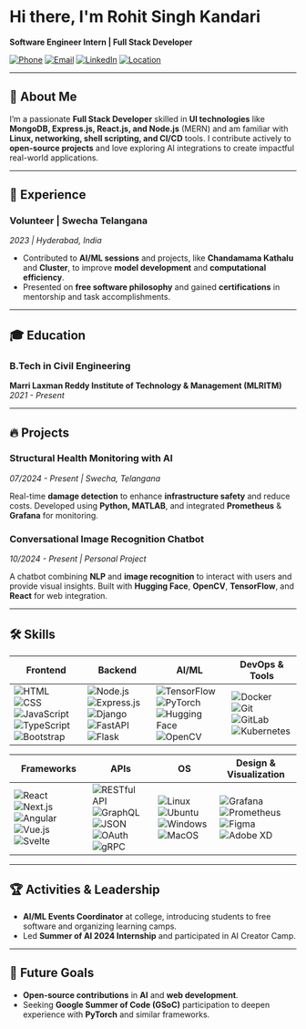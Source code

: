 # Hi there, I'm Rohit Singh Kandari

**Software Engineer Intern | Full Stack Developer**

[![Phone](https://img.shields.io/badge/Phone-%2B91%207093305959-blue)](tel:+917093305959) 
[![Email](https://img.shields.io/badge/Email-krohitsingh2003%40gmail.com-orange)](mailto:krohitsingh2003@gmail.com)
[![LinkedIn](https://img.shields.io/badge/LinkedIn-Rohit%20Singh%20Kandari-blue)](https://linkedin.com/in/rohit-singh-01-)
[![Location](https://img.shields.io/badge/Location-Hyderabad%2C%20India-red)](https://www.google.com/maps?q=Hyderabad)

---

## 🚀 About Me

I’m a passionate **Full Stack Developer** skilled in **UI technologies** like **MongoDB, Express.js, React.js, and Node.js** (MERN) and am familiar with **Linux, networking, shell scripting, and CI/CD** tools. I contribute actively to **open-source projects** and love exploring AI integrations to create impactful real-world applications.

---

## 💼 Experience

### Volunteer | **Swecha Telangana**
*2023 | Hyderabad, India*

- Contributed to **AI/ML sessions** and projects, like **Chandamama Kathalu** and **Cluster**, to improve **model development** and **computational efficiency**.
- Presented on **free software philosophy** and gained **certifications** in mentorship and task accomplishments.

---

## 🎓 Education

### **B.Tech in Civil Engineering**
**Marri Laxman Reddy Institute of Technology & Management (MLRITM)**
*2021 - Present*

---

## 🔥 Projects

### **Structural Health Monitoring with AI** 
*07/2024 - Present | Swecha, Telangana*

Real-time **damage detection** to enhance **infrastructure safety** and reduce costs. Developed using **Python, MATLAB**, and integrated **Prometheus** & **Grafana** for monitoring.

### **Conversational Image Recognition Chatbot**
*10/2024 - Present | Personal Project*

A chatbot combining **NLP** and **image recognition** to interact with users and provide visual insights. Built with **Hugging Face**, **OpenCV**, **TensorFlow**, and **React** for web integration.

---

## 🛠️ Skills

| **Frontend**           | **Backend**            | **AI/ML**              | **DevOps & Tools**          |
|------------------------|------------------------|------------------------|-----------------------------|
| ![HTML](https://img.shields.io/badge/-HTML-%23E34F26?style=flat&logo=html5&logoColor=white) ![CSS](https://img.shields.io/badge/-CSS-%231572B6?style=flat&logo=css3&logoColor=white) ![JavaScript](https://img.shields.io/badge/-JavaScript-%23F7DF1E?style=flat&logo=javascript&logoColor=black) ![TypeScript](https://img.shields.io/badge/-TypeScript-%233178C6?style=flat&logo=typescript&logoColor=white) ![Bootstrap](https://img.shields.io/badge/-Bootstrap-%23563D7C?style=flat&logo=bootstrap&logoColor=white) | ![Node.js](https://img.shields.io/badge/-Node.js-%23339933?style=flat&logo=node.js&logoColor=white) ![Express.js](https://img.shields.io/badge/-Express.js-%23000000?style=flat&logo=express&logoColor=white) ![Django](https://img.shields.io/badge/-Django-%23092E20?style=flat&logo=django&logoColor=white) ![FastAPI](https://img.shields.io/badge/-FastAPI-%2300C7B7?style=flat&logo=fastapi&logoColor=white) ![Flask](https://img.shields.io/badge/-Flask-%23000?style=flat&logo=flask&logoColor=white) | ![TensorFlow](https://img.shields.io/badge/-TensorFlow-%23FF6F00?style=flat&logo=tensorflow&logoColor=white) ![PyTorch](https://img.shields.io/badge/-PyTorch-%23EE4C2C?style=flat&logo=pytorch&logoColor=white) ![Hugging Face](https://img.shields.io/badge/-Hugging_Face-%23FFCC00?style=flat&logo=hugging-face&logoColor=white) ![OpenCV](https://img.shields.io/badge/-OpenCV-%235C3EE8?style=flat&logo=opencv&logoColor=white) | ![Docker](https://img.shields.io/badge/-Docker-%232496ED?style=flat&logo=docker&logoColor=white) ![Git](https://img.shields.io/badge/-Git-%23F05032?style=flat&logo=git&logoColor=white) ![GitLab](https://img.shields.io/badge/-GitLab-%23FCA121?style=flat&logo=gitlab&logoColor=white) ![Kubernetes](https://img.shields.io/badge/-Kubernetes-%23326CE5?style=flat&logo=kubernetes&logoColor=white) |

| **Frameworks**         | **APIs**               | **OS**                 | **Design & Visualization**  |
|------------------------|------------------------|------------------------|-----------------------------|
| ![React](https://img.shields.io/badge/-React-%2361DAFB?style=flat&logo=react&logoColor=white) ![Next.js](https://img.shields.io/badge/-Next.js-%23000000?style=flat&logo=nextdotjs&logoColor=white) ![Angular](https://img.shields.io/badge/-Angular-%23DD0031?style=flat&logo=angular&logoColor=white) ![Vue.js](https://img.shields.io/badge/-Vue.js-%234FC08D?style=flat&logo=vue.js&logoColor=white) ![Svelte](https://img.shields.io/badge/-Svelte-%23FF3E00?style=flat&logo=svelte&logoColor=white) | ![RESTful API](https://img.shields.io/badge/-RESTful%20API-%23000000?style=flat&logo=swagger&logoColor=white) ![GraphQL](https://img.shields.io/badge/-GraphQL-%23E10098?style=flat&logo=graphql&logoColor=white) ![JSON](https://img.shields.io/badge/-JSON-%23F7DF1E?style=flat&logo=json&logoColor=black) ![OAuth](https://img.shields.io/badge/-OAuth-%232C8EBB?style=flat&logo=oauth&logoColor=white) ![gRPC](https://img.shields.io/badge/-gRPC-%2300B9FF?style=flat&logo=grpc&logoColor=white) | ![Linux](https://img.shields.io/badge/-Linux-%23276D32?style=flat&logo=linux&logoColor=white) ![Ubuntu](https://img.shields.io/badge/-Ubuntu-%23E95420?style=flat&logo=ubuntu&logoColor=white) ![Windows](https://img.shields.io/badge/-Windows-%230078D6?style=flat&logo=windows&logoColor=white) ![MacOS](https://img.shields.io/badge/-MacOS-%23999999?style=flat&logo=apple&logoColor=white) | ![Grafana](https://img.shields.io/badge/-Grafana-%23F46800?style=flat&logo=grafana&logoColor=white) ![Prometheus](https://img.shields.io/badge/-Prometheus-%23E6522C?style=flat&logo=prometheus&logoColor=white) ![Figma](https://img.shields.io/badge/-Figma-%23F24E1E?style=flat&logo=figma&logoColor=white) ![Adobe XD](https://img.shields.io/badge/-Adobe%20XD-%23FF61F6?style=flat&logo=adobexd&logoColor=white) |

---

## 🏆 Activities & Leadership

- **AI/ML Events Coordinator** at college, introducing students to free software and organizing learning camps.
- Led **Summer of AI 2024 Internship** and participated in AI Creator Camp.

---

## 🎯 Future Goals

- **Open-source contributions** in **AI** and **web development**.
- Seeking **Google Summer of Code (GSoC)** participation to deepen experience with **PyTorch** and similar frameworks.
